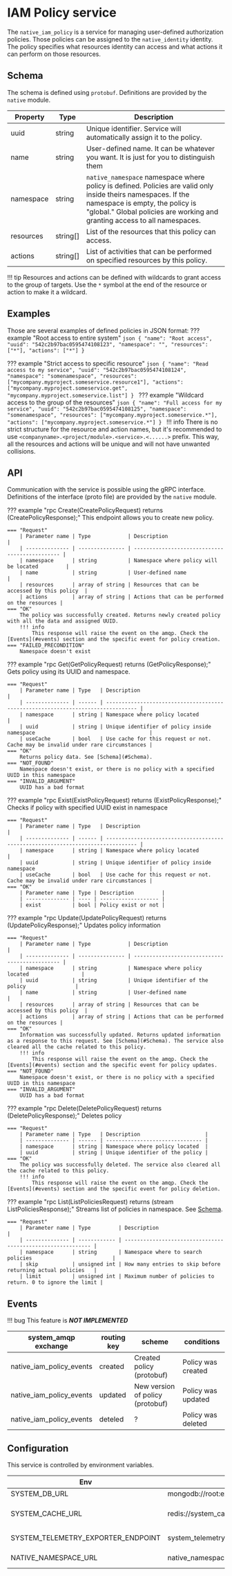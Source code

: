 # IAM Policy service

The `native_iam_policy` is a service for managing user-defined authorization policies. Those policies can be assigned to the `native_identity` identity. The policy specifies what resources identity can access and what actions it can perform on those resources.

## Schema
The schema is defined using `protobuf`. Definitions are provided by the `native` module.

| Property  | Type     | Description                                                                                                                                                                                                                   |
| --------- | -------- | ----------------------------------------------------------------------------------------------------------------------------------------------------------------------------------------------------------------------------- |
| uuid      | string   | Unique identifier. Service will automatically assign it to the policy.                                                                                                                                                        |
| name      | string   | User-defined name. It can be whatever you want. It is just for you to distinguish them                                                                                                                                        |
| namespace | string   | `native_namespace` namespace where policy is defined. Policies are valid only inside theirs namespaces. If the namespace is empty, the policy is "global." Global policies are working and granting access to all namespaces. |
| resources | string[] | List of the resources that this policy can access.                                                                                                                                                                            |
| actions   | string[] | List of activities that can be performed on specified resources by this policy.                                                                                                                                               |

!!! tip
    Resources and actions can be defined with wildcards to grant access to the group of targets. Use the `*` symbol at the end of the resource or action to make it a wildcard.

## Examples
Those are several examples of defined policies in JSON format:
??? example "Root access to entire system"
    ```json
        {
            "name": "Root access",
            "uuid": "542c2b97bac0595474108123",
            "namespace": "",
            "resources": ["*"],
            "actions": ["*"]
        }
    ```

??? example "Strict access to specific resource"
    ```json
        {
            "name": "Read access to my service",
            "uuid": "542c2b97bac0595474108124",
            "namespace": "somenamespace",
            "resources": ["mycompany.myproject.someservice.resource1"],
            "actions": ["mycompany.myproject.someservice.get", "mycompany.myproject.someservice.list"]
        }
    ```
??? example "Wildcard access to the group of the resources"
    ```json
        {
            "name": "Full access for my service",
            "uuid": "542c2b97bac0595474108125",
            "namespace": "somenamespace",
            "resources": ["mycompany.myproject.someservice.*"],
            "actions": ["mycompany.myproject.someservice.*"]
        }
    ```
!!! info
    There is no strict structure for the resource and action names, but it's recommended to use `<companyname>.<project/module>.<service>.<......>` prefix. This way, all the resources and actions will be unique and will not have unwanted collisions.

## API
Communication with the service is possible using the gRPC interface. Definitions of the interface (proto file) are provided by the `native` module.

??? example "rpc Create(CreatePolicyRequest) returns (CreatePolicyResponse);"
    This endpoint allows you to create new policy.

    === "Request"
        | Parameter name | Type            | Description                                    |
        | -------------- | --------------- | ---------------------------------------------- |
        | namespace      | string          | Namespace where policy will be located         |
        | name           | string          | User-defined name                              |
        | resources      | array of string | Resources that can be accessed by this policy  |
        | actions        | array of string | Actions that can be performed on the resources |
    === "OK"
        The policy was successfully created. Returns newly created policy with all the data and assigned UUID.
        !!! info
            This response will raise the event on the amqp. Check the [Events](#events) section and the specific event for policy creation.
    === "FAILED_PRECONDITION"
        Namespace doesn't exist

??? example "rpc Get(GetPolicyRequest) returns (GetPolicyResponse);"
    Gets policy using its UUID and namespace.

    === "Request"
        | Parameter name | Type   | Description                                                                      |
        | -------------- | ------ | -------------------------------------------------------------------------------- |
        | namespace      | string | Namespace where policy located                                                   |
        | uuid           | string | Unique identifier of policy inside namespace                                     |
        | useCache       | bool   | Use cache for this request or not. Cache may be invalid under rare circumstances |
    === "OK"
        Returns policy data. See [Schema](#Schema).
    === "NOT_FOUND"
        Namespace doesn't exist, or there is no policy with a specified UUID in this namespace
    === "INVALID_ARGUMENT"
        UUID has a bad format

??? example "rpc Exist(ExistPolicyRequest) returns (ExistPolicyResponse);"
    Checks if policy with specified UUID exist in namespace

    === "Request"
        | Parameter name | Type   | Description                                                                      |
        | -------------- | ------ | -------------------------------------------------------------------------------- |
        | namespace      | string | Namespace where policy located                                                   |
        | uuid           | string | Unique identifier of policy inside namespace                                     |
        | useCache       | bool   | Use cache for this request or not. Cache may be invalid under rare circumstances |
    === "OK"
        | Parameter name | Type | Description         |
        | -------------- | ---- | ------------------- |
        | exist          | bool | Policy exist or not |

??? example "rpc Update(UpdatePolicyRequest) returns (UpdatePolicyResponse);"
    Updates policy information

    === "Request"
        | Parameter name | Type            | Description                                    |
        | -------------- | --------------- | ---------------------------------------------- |
        | namespace      | string          | Namespace where policy located                 |
        | uuid           | string          | Unique identifier of the policy                |
        | name           | string          | User-defined name                              |
        | resources      | array of string | Resources that can be accessed by this policy  |
        | actions        | array of string | Actions that can be performed on the resources |
    === "OK"
        Information was successfully updated. Returns updated information as a response to this request. See [Schema](#Schema). The service also cleared all the cache related to this policy.
        !!! info
            This response will raise the event on the amqp. Check the [Events](#events) section and the specific event for policy updates.
    === "NOT_FOUND"
        Namespace doesn't exist, or there is no policy with a specified UUID in this namespace
    === "INVALID_ARGUMENT"
        UUID has a bad format

??? example "rpc Delete(DeletePolicyRequest) returns (DeletePolicyResponse);"
    Deletes policy

    === "Request"
        | Parameter name | Type   | Description                     |
        | -------------- | ------ | ------------------------------- |
        | namespace      | string | Namespace where policy located  |
        | uuid           | string | Unique identifier of the policy |
    === "OK"
        The policy was successfully deleted. The service also cleared all the cache related to this policy.
        !!! info
            This response will raise the event on the amqp. Check the [Events](#events) section and the specific event for policy deletion.

??? example "rpc List(ListPoliciesRequest) returns (stream ListPoliciesResponse);"
    Streams list of policies in namespace. See [Schema](#Schema).

    === "Request"
        | Parameter name | Type         | Description                                                 |
        | -------------- | ------------ | ----------------------------------------------------------- |
        | namespace      | string       | Namespace where to search policies                          |
        | skip           | unsigned int | How many entries to skip before returning actual policies   |
        | limit          | unsigned int | Maximum number of policies to return. 0 to ignore the limit |

## Events
!!! bug
    This feature is ***NOT IMPLEMENTED***

| system_amqp exchange     | routing key | scheme                           | conditions         |
| ------------------------ | ----------- | -------------------------------- | ------------------ |
| native_iam_policy_events | created     | Created policy (protobuf)        | Policy was created |
| native_iam_policy_events | updated     | New version of policy (protobuf) | Policy was updated |
| native_iam_policy_events | deteled     | ?                                | Policy was deleted |

## Configuration
This service is controlled by environment variables.

| Env                                | default                                | description                                                                                                        |
| ---------------------------------- | -------------------------------------- | ------------------------------------------------------------------------------------------------------------------ |
| SYSTEM_DB_URL                      | mongodb://root:example@system_db/admin | [Mongo DB URL](https://www.mongodb.com/docs/manual/reference/connection-string/#standard-connection-string-format) |
| SYSTEM_CACHE_URL                   | redis://system_cache                   | System_cache redis connection URL                                                                                  |
| SYSTEM_TELEMETRY_EXPORTER_ENDPOINT | system_telemetry:55680                 | [OTEL connector](https://opentelemetry.io/docs/collector/) endpoint                                                |
| NATIVE_NAMESPACE_URL               | native_namespace:80                    | Native_namespace server gRPC URL                                                                                   |